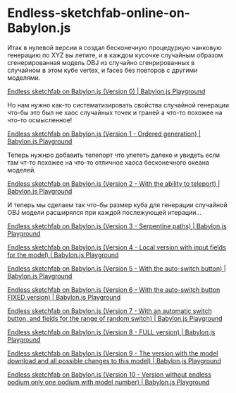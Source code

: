 # Endless-sketchfab-online-on-Babylon.js

Итак в нулевой версии я создал бесконечную процедурную чанковую генерацию по XYZ вы летите, и в каждом кусочке случайным образом сгенерированная модель OBJ из случайно сгенрированных в случайном в этом кубе vertex, и faces без повторов с другими моделями.

[Endless sketchfab on Babylon.js (Version 0) | Babylon.js Playground](https://playground.babylonjs.com/#05DKC5#0)

Но нам нужно как-то систематизировать свойства случайной генерации что-бы это был не хаос случайных точек и граней а что-то похожее на что-то осмысленное! 

[Endless sketchfab on Babylon.js (Version 1 - Ordered generation) | Babylon.js Playground](https://playground.babylonjs.com/#X3PFLO#0)

Теперь нужнро добавить телепорт что улететь далеко и увидеть если там чт-то похожее на что-то отличное хаоса бесконечного океана моделей.

[Endless sketchfab on Babylon.js (Version 2 - With the ability to teleport) | Babylon.js Playground](https://playground.babylonjs.com/#QP3FYQ#0)

И теперь мы сделаем так что-бы размер куба для генерации случайной OBJ модели расширялся при каждой послежующей итерации...

[Endless sketchfab on Babylon.js (Version 3 - Serpentine paths) | Babylon.js Playground](https://playground.babylonjs.com/#K3VHFW#0)



[Endless sketchfab on Babylon.js (Version 4 - Local version with input fields for the model) | Babylon.js Playground](https://playground.babylonjs.com/#DYVLK6#0)

[Endless sketchfab on Babylon.js (Version 5 - With the auto-switch button) | Babylon.js Playground](https://playground.babylonjs.com/#NF2G0G#0)

[Endless sketchfab on Babylon.js (Version 6 - With the auto-switch button FIXED version) | Babylon.js Playground](https://playground.babylonjs.com/#V1JEJB#0)

[Endless sketchfab on Babylon.js (Version 7 - With an automatic switch button, and fields for the range of random switch) | Babylon.js Playground](https://playground.babylonjs.com/#WMZUW3#0)

[Endless sketchfab on Babylon.js (Version 8 - FULL version) | Babylon.js Playground](https://playground.babylonjs.com/#6JBWT3#0)

[Endless sketchfab on Babylon.js (Version 9 - The version with the model download and all possible changes to this model) | Babylon.js Playground](https://playground.babylonjs.com/#F7EZDH#1)

[Endless sketchfab on Babylon.js (Version 10 - Version without endless podium only one podium with model number) | Babylon.js Playground](https://playground.babylonjs.com/#BNHYA4#0)
